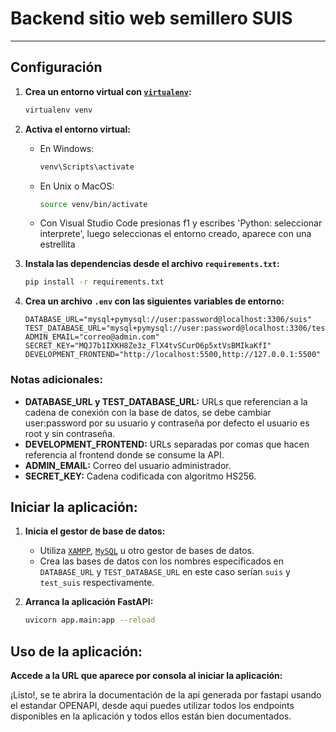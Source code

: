 # Backend sitio web semillero SUIS
---

## Configuración

1. **Crea un entorno virtual con [`virtualenv`](https://pypi.org/project/virtualenv/):**
    ```bash
    virtualenv venv
    ```

2. **Activa el entorno virtual:**
   - En Windows:
     ```bash
     venv\Scripts\activate
     ```
   - En Unix o MacOS:
     ```bash
     source venv/bin/activate
     ```
     
   - Con Visual Studio Code presionas f1 y escribes 'Python: seleccionar interprete', luego seleccionas el entorno creado,
   aparece con una estrellita

3. **Instala las dependencias desde el archivo `requirements.txt`:**
    ```bash
    pip install -r requirements.txt
    ```

4. **Crea un archivo `.env` con las siguientes variables de entorno:**
   ```env
   DATABASE_URL="mysql+pymysql://user:password@localhost:3306/suis"
   TEST_DATABASE_URL="mysql+pymysql://user:password@localhost:3306/test_suis"
   ADMIN_EMAIL="correo@admin.com"
   SECRET_KEY="MQJ7b1IXKH8Ze3z_FlX4tvSCurO6p5xtVsBMIkaKfI"
   DEVELOPMENT_FRONTEND="http://localhost:5500,http://127.0.0.1:5500"

  ### Notas adicionales:

  - **DATABASE_URL y TEST_DATABASE_URL:** URLs que referencian a la cadena de conexión con la base de datos,
    se debe cambiar user:password por su usuario y contraseña por defecto el usuario es root y sin contraseña.
  - **DEVELOPMENT_FRONTEND:** URLs separadas por comas que hacen referencia al frontend donde se consume la API.
  - **ADMIN_EMAIL:** Correo del usuario administrador.
  - **SECRET_KEY:** Cadena codificada con algoritmo HS256.

## Iniciar la aplicación:

1. **Inicia el gestor de base de datos:**
   - Utiliza [`XAMPP`](https://www.apachefriends.org/es/download.html), [`MySQL`](https://dev.mysql.com/downloads/mysql/) u otro gestor de bases de datos.
   - Crea las bases de datos con los nombres especificados en `DATABASE_URL` y `TEST_DATABASE_URL` en este caso serían `suis` y `test_suis` respectivamente.

2. **Arranca la aplicación FastAPI:**
   ```bash
   uvicorn app.main:app --reload
   ```

## Uso de la aplicación:
**Accede a la URL que aparece por consola al iniciar la aplicación:**

¡Listo!, se te abrira la documentación de la api generada por fastapi usando el estandar OPENAPI, 
desde aqui puedes utilizar todos los endpoints disponibles en la aplicación y todos ellos están bien documentados.

